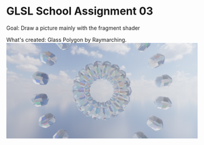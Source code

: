 # GLSL School Assignment 03
Goal: Draw a picture mainly with the fragment shader  

What's created: Glass Polygon by Raymarching.
![raymarching](/src/keyshot.png/)
